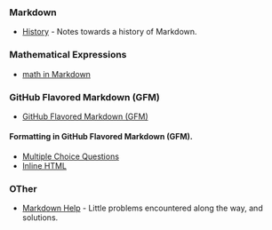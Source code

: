 ### Markdown

- [History](https://github.com/jonfernq/Learning/tree/main/Markdown/MarkdownHistory) - Notes towards a history of Markdown. 

### Mathematical Expressions

- [math in Markdown](https://github.com/jonfernq/Learning/blob/main/Markdown/MarkdownMath/README.md) 

### GitHub Flavored Markdown (GFM) 

- [GitHub Flavored Markdown (GFM)](https://github.com/jonfernq/Learning/blob/main/Markdown/GitHubFlavoredmarkdown/README.md)

#### Formatting in GitHub Flavored Markdown (GFM).

- [Multiple Choice Questions](https://github.com/jonfernq/Learning/blob/main/Markdown/multiple_choice_questions.md) 
- [Inline HTML](https://github.com/jonfernq/Learning/blob/main/Markdown/GitHubFlavoredmarkdown/README.md)

### OTher 

- [Markdown Help](https://github.com/jonfernq/Learning/blob/main/Markdown/MarkdownHelp.md) - Little problems encountered along the way, and solutions. 

